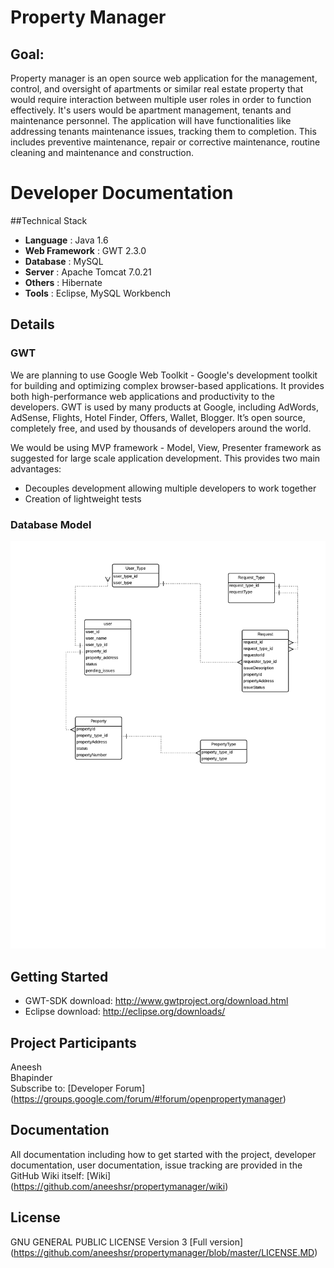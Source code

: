 # Property Manager


## Goal:
Property manager is an open source web application for the management, control, and oversight of apartments or similar real estate property that would require interaction between multiple user roles in order to function effectively. It's users would be apartment management, tenants and maintenance personnel. 
The application will have functionalities like addressing tenants maintenance issues, tracking them to completion. This includes preventive maintenance, repair or corrective maintenance, routine cleaning and maintenance and construction.

# Developer Documentation

##Technical Stack

  * **Language** : Java 1.6
  * **Web Framework** : GWT 2.3.0
  * **Database** : MySQL 
  * **Server** : Apache Tomcat 7.0.21
  * **Others** : Hibernate
  * **Tools** : Eclipse, MySQL Workbench

## Details

### GWT
We are planning to use Google Web Toolkit - Google's development toolkit for building and optimizing complex browser-based applications. It provides both high-performance web applications and productivity to the developers. GWT is used by many products at Google, including AdWords, AdSense, Flights, Hotel Finder, Offers, Wallet, Blogger. It’s open source, completely free, and used by thousands of developers around the world.

We would be using MVP framework - Model, View, Presenter framework as suggested for large scale application development. This provides two main advantages:
* Decouples development allowing multiple developers to work together
* Creation of lightweight tests  

### Database Model

![Relational Model](https://github.com/aneeshsr/propertymanager/blob/master/documentation/RelationalModel.png)



## Getting Started

* GWT-SDK download:
http://www.gwtproject.org/download.html
* Eclipse download:
http://eclipse.org/downloads/


## Project Participants
Aneesh  
Bhapinder  
Subscribe to: [Developer Forum] (https://groups.google.com/forum/#!forum/openpropertymanager)

## Documentation

All documentation including how to get started with the project, developer documentation, user documentation, issue tracking are provided in the GitHub Wiki itself:
[Wiki] (https://github.com/aneeshsr/propertymanager/wiki)

## License
GNU GENERAL PUBLIC LICENSE Version 3
[Full version] (https://github.com/aneeshsr/propertymanager/blob/master/LICENSE.MD)




